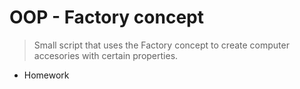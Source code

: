 # OOP - Factory concept
> Small script that uses the Factory concept to create computer accesories with certain properties.
- Homework